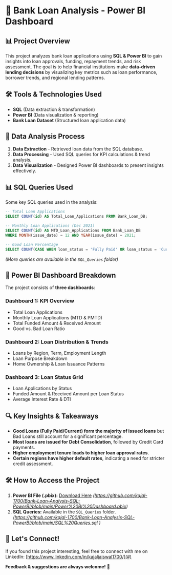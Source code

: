 # 🏦 Bank Loan Analysis - Power BI Dashboard

## 📊 Project Overview
This project analyzes bank loan applications using **SQL & Power BI** to gain insights into loan approvals, funding, repayment trends, and risk assessment. The goal is to help financial institutions make **data-driven lending decisions** by visualizing key metrics such as loan performance, borrower trends, and regional lending patterns.

## 🛠️ Tools & Technologies Used
- **SQL** (Data extraction & transformation)
- **Power BI** (Data visualization & reporting)
- **Bank Loan Dataset** (Structured loan application data)

## 📝 Data Analysis Process
1. **Data Extraction** - Retrieved loan data from the SQL database.
2. **Data Processing** - Used SQL queries for KPI calculations & trend analysis.
3. **Data Visualization** - Designed Power BI dashboards to present insights effectively.

## 📊 SQL Queries Used
Some key SQL queries used in the analysis:
```sql
-- Total Loan Applications
SELECT COUNT(id) AS Total_Loan_Applications FROM Bank_Loan_DB;

-- Monthly Loan Applications (Dec 2021)
SELECT COUNT(id) AS MTD_Loan_Applications FROM Bank_Loan_DB
WHERE MONTH(issue_date) = 12 AND YEAR(issue_date) = 2021;

-- Good Loan Percentage
SELECT COUNT(CASE WHEN loan_status = 'Fully Paid' OR loan_status = 'Current' THEN ID END) * 100 / COUNT(id) AS Good_Loan_Percentage FROM Bank_Loan_DB;
```
*(More queries are available in the `SQL_Queries` folder)*

## 🎨 Power BI Dashboard Breakdown
The project consists of **three dashboards**:
### **Dashboard 1: KPI Overview**
- Total Loan Applications
- Monthly Loan Applications (MTD & PMTD)
- Total Funded Amount & Received Amount
- Good vs. Bad Loan Ratio

### **Dashboard 2: Loan Distribution & Trends**
- Loans by Region, Term, Employment Length
- Loan Purpose Breakdown
- Home Ownership & Loan Issuance Patterns

### **Dashboard 3: Loan Status Grid**
- Loan Applications by Status
- Funded Amount & Received Amount per Loan Status
- Average Interest Rate & DTI

## 🔍 Key Insights & Takeaways
- **Good Loans (Fully Paid/Current) form the majority of issued loans** but Bad Loans still account for a significant percentage.
- **Most loans are issued for Debt Consolidation**, followed by Credit Card payments.
- **Higher employment tenure leads to higher loan approval rates**.
- **Certain regions have higher default rates**, indicating a need for stricter credit assessment.

## 🛠️ How to Access the Project
1. **Power BI File (.pbix):** [Download Here](#) *(https://github.com/kajal-1700/Bank-Loan-Analysis-SQL-PowerBI/blob/main/Power%20BI%20Dashboard.pbix)*
2. **SQL Queries:** Available in the `SQL_Queries` folder. *(https://github.com/kajal-1700/Bank-Loan-Analysis-SQL-PowerBI/blob/main/SQL%20Queries.sql
)*

## 💬 Let's Connect!
If you found this project interesting, feel free to connect with me on LinkedIn: [https://www.linkedin.com/in/kajaljaiswal1700/](#)

**Feedback & suggestions are always welcome!** 🚀

